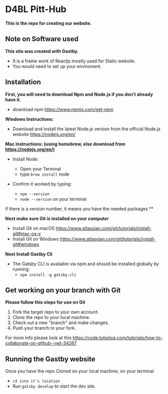# D4BL Pitt-Hub

**This is the repo for creating our website.**

## Note on Software used
**This site was created with Gastby.**
- It is a frame work of Reactjs mostly used for Static website.
- You would need to set up your enviroment.

## Installation

**First, you will need to download Npm and Node.js if you don't already have it.**
- download npm https://www.npmjs.com/get-npm

**Windows Instructions:**
- Download and install the latest Node.js version from the official Node.js website https://nodejs.org/en/

**Mac instructions: (using homebrew, else download from https://nodejs.org/en/)**
- Install Node:
    - Open your Terminal
    - type `brew install` node
    
- Confirm it worked by typing: 
    - `npm --version`
    - `node --version` on your terminal
    
if there is a version number, it means you have the needed packages.**

**Next make sure Git is installed on your computer**
- Install Git on macOS https://www.atlassian.com/git/tutorials/install-git#mac-os-x
- Install Git on Windows https://www.atlassian.com/git/tutorials/install-git#windows

**Next Install Gastby Cli**
- The Gatsby CLI is available via npm and should be installed globally by running:
    - `npm install -g gatsby-cli` 

## Get working on your branch with Git
**Please follow this steps for use on Git**
1. Fork the target repo to your own account.
2. Clone the repo to your local machine.
3. Check out a new "branch" and make changes.
4. Push your branch to your fork.

For more info please look at this https://code.tutsplus.com/tutorials/how-to-collaborate-on-github--net-34267

## Running the Gastby website 
Once you have the repo Cloned on your local machine, on your terminal
- `cd into it's location`
- Run `gatsby develop` to start the dev site.
